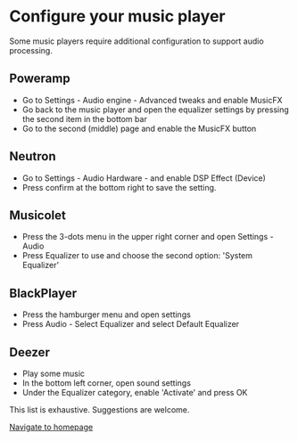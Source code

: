 # Configure your music player

Some music players require additional configuration to support audio processing.

## Poweramp
- Go to Settings - Audio engine - Advanced tweaks and enable MusicFX
- Go back to the music player and open the equalizer settings by pressing the second item in the bottom bar
- Go to the second (middle) page and enable the MusicFX button

## Neutron
- Go to Settings - Audio Hardware - and enable DSP Effect (Device)
- Press confirm at the bottom right to save the setting.

## Musicolet
- Press the 3-dots menu in the upper right corner and open Settings - Audio
- Press Equalizer to use and choose the second option: 'System Equalizer' 

## BlackPlayer
- Press the hamburger menu and open settings
- Press Audio - Select Equalizer and select Default Equalizer

## Deezer
- Play some music
- In the bottom left corner, open sound settings
- Under the Equalizer category, enable 'Activate' and press OK

This list is exhaustive. Suggestions are welcome.

[Navigate to homepage](https://pittvandewitt.github.io/Wavelet/)